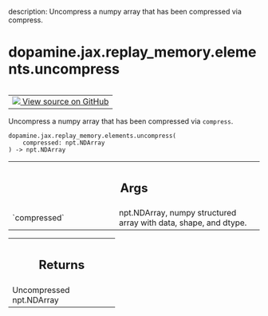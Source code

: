 description: Uncompress a numpy array that has been compressed via compress.

<div itemscope itemtype="http://developers.google.com/ReferenceObject">
<meta itemprop="name" content="dopamine.jax.replay_memory.elements.uncompress" />
<meta itemprop="path" content="Stable" />
</div>

# dopamine.jax.replay_memory.elements.uncompress

<!-- Insert buttons and diff -->

<table class="tfo-notebook-buttons tfo-api nocontent" align="left">
<td>
  <a target="_blank" href="https://github.com/google/dopamine/tree/master/dopamine/jax/replay_memory/elements.py#L76-L93">
    <img src="https://www.tensorflow.org/images/GitHub-Mark-32px.png" />
    View source on GitHub
  </a>
</td>
</table>



Uncompress a numpy array that has been compressed via `compress`.


<pre class="devsite-click-to-copy prettyprint lang-py tfo-signature-link">
<code>dopamine.jax.replay_memory.elements.uncompress(
    compressed: npt.NDArray
) -> npt.NDArray
</code></pre>



<!-- Placeholder for "Used in" -->


<!-- Tabular view -->
 <table class="responsive fixed orange">
<colgroup><col width="214px"><col></colgroup>
<tr><th colspan="2"><h2 class="add-link">Args</h2></th></tr>

<tr>
<td>
`compressed`<a id="compressed"></a>
</td>
<td>
npt.NDArray, numpy structured array with data, shape, and dtype.
</td>
</tr>
</table>



<!-- Tabular view -->
 <table class="responsive fixed orange">
<colgroup><col width="214px"><col></colgroup>
<tr><th colspan="2"><h2 class="add-link">Returns</h2></th></tr>
<tr class="alt">
<td colspan="2">
Uncompressed npt.NDArray
</td>
</tr>

</table>

